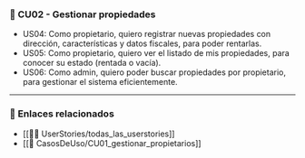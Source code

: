 ### 🔸 CU02 - Gestionar propiedades

- US04: Como propietario, quiero registrar nuevas propiedades con dirección, características y datos fiscales, para poder rentarlas.
- US05: Como propietario, quiero ver el listado de mis propiedades, para conocer su estado (rentada o vacía).
- US06: Como admin, quiero poder buscar propiedades por propietario, para gestionar el sistema eficientemente.

---

### 📎 Enlaces relacionados
- [[🧑‍💻 UserStories/todas_las_userstories]]
- [[📄 CasosDeUso/CU01_gestionar_propietarios]]